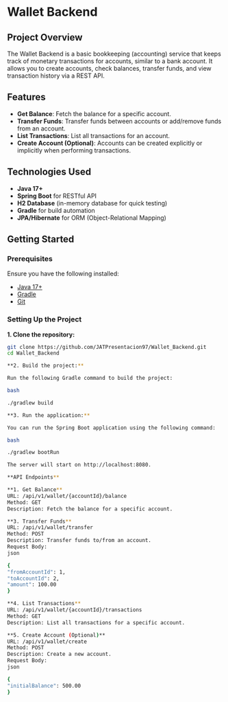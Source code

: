# Wallet Backend

## Project Overview

The Wallet Backend is a basic bookkeeping (accounting) service that keeps track of monetary transactions for accounts, similar to a bank account. It allows you to create accounts, check balances, transfer funds, and view transaction history via a REST API.

## Features

- **Get Balance**: Fetch the balance for a specific account.
- **Transfer Funds**: Transfer funds between accounts or add/remove funds from an account.
- **List Transactions**: List all transactions for an account.
- **Create Account (Optional)**: Accounts can be created explicitly or implicitly when performing transactions.

## Technologies Used

- **Java 17+**
- **Spring Boot** for RESTful API
- **H2 Database** (in-memory database for quick testing)
- **Gradle** for build automation
- **JPA/Hibernate** for ORM (Object-Relational Mapping)

## Getting Started

### Prerequisites

Ensure you have the following installed:

- [Java 17+](https://www.oracle.com/java/technologies/javase-jdk17-downloads.html)
- [Gradle](https://gradle.org/install/)
- [Git](https://git-scm.com/)

### Setting Up the Project

**1. **Clone the repository**:**

   ```bash
   git clone https://github.com/JATPresentacion97/Wallet_Backend.git
   cd Wallet_Backend
   
**2. Build the project:**

Run the following Gradle command to build the project:

bash

./gradlew build

**3. Run the application:**

You can run the Spring Boot application using the following command:

bash

./gradlew bootRun

The server will start on http://localhost:8080.

**API Endpoints**

**1. Get Balance**
URL: /api/v1/wallet/{accountId}/balance
Method: GET
Description: Fetch the balance for a specific account.

**3. Transfer Funds**
URL: /api/v1/wallet/transfer
Method: POST
Description: Transfer funds to/from an account.
Request Body:
json

{
  "fromAccountId": 1,
  "toAccountId": 2,
  "amount": 100.00
}

**4. List Transactions**
URL: /api/v1/wallet/{accountId}/transactions
Method: GET
Description: List all transactions for a specific account.

**5. Create Account (Optional)**
URL: /api/v1/wallet/create
Method: POST
Description: Create a new account.
Request Body:
json

{
  "initialBalance": 500.00
}
